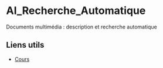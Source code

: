 # AI_Recherche_Automatique
Documents multimédia : description et recherche automatique

## Liens utils ##
- [Cours](http://gbgi9u07.imag.fr/doku.php)